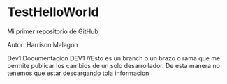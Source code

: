 # TestHelloWorld
Mi primer repositorio de GitHub

Autor: Harrison Malagon


Dev1
Documentacion DEV1 
//Esto es un branch o un brazo o rama que me permite publicar los cambios de un solo desarrollador.
De esta manera no tenemos que estar descargando tola informacion
